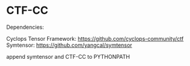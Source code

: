 # CTF-CC
Dependencies:

Cyclops Tensor Framework: https://github.com/cyclops-community/ctf
Symtensor: https://github.com/yangcal/symtensor

append symtensor and CTF-CC to PYTHONPATH
